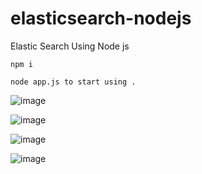 # elasticsearch-nodejs
Elastic Search Using Node js

    npm i  

    node app.js to start using .

![image](https://user-images.githubusercontent.com/60419804/131499607-0378d92e-abc5-4f88-b78f-19d35467fa1b.png)


![image](https://user-images.githubusercontent.com/60419804/131499670-a6021afc-18a3-4956-bca3-98df50c1147a.png)


![image](https://user-images.githubusercontent.com/60419804/131499731-5318c354-da82-484a-9c78-70ecd36cbe62.png)

![image](https://user-images.githubusercontent.com/60419804/131499910-f250fca3-c22e-420f-a499-4d6abd2421fd.png)

